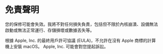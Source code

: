 # 免責聲明

您的保修可能會失效。我將不對任何損失負責，包括但不限於內核崩潰、設備無法啟動或無法正常運行、存儲損壞或數據丟失等。

根據 Apple, Inc. 的最終用戶許可協議 (EULA)，不允許在沒有 Apple 商標的計算機上安裝 macOS。 Apple, Inc. 可能會對您提起訴訟。